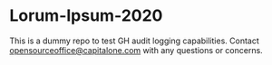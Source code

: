 # Lorum-Ipsum-2020

This is a dummy repo to test GH audit logging capabilities. Contact opensourceoffice@capitalone.com with any questions or concerns.

